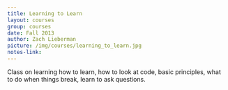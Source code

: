 ```yaml
---
title: Learning to Learn
layout: courses
group: courses
date: Fall 2013
author: Zach Lieberman
picture: /img/courses/learning_to_learn.jpg
notes-link:
---
```

Class on learning how to learn, how to look at code, basic principles, what to do when things break, learn to ask questions.